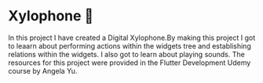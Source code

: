 # Xylophone 🎹

In this project I have created a Digital Xylophone.By making this project I got to leaarn about performing actions within the widgets tree and establishing relations within the widgets.
I also got to learn about playing sounds.
The resources for this project were provided in the Flutter Development Udemy course by Angela Yu.
